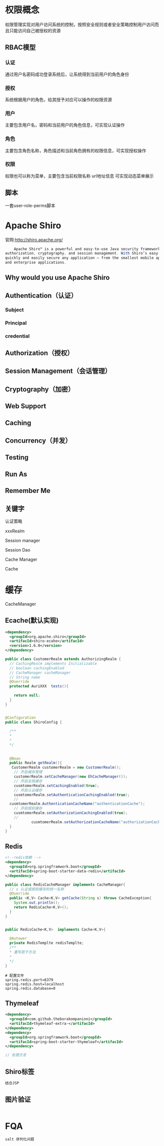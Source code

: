 # 权限概念

​		权限管理实现对用户访问系统的控制，按照安全规则或者安全策略控制用户访问而且只能访问自己被授权的资源

## RBAC模型

### 认证

通过用户名密码成功登录系统后，让系统得到当前用户的角色身份

### 授权

系统根据用户的角色，给其授予对应可以操作的权限资源

### 用户

主要包含用户名，密码和当前用户的角色信息，可实现认证操作

### 角色

主要包含角色名称，角色描述和当前角色拥有的权限信息，可实现授权操作

### 权限

权限也可以称为菜单，主要包含当前权限名称 url地址信息 可实现动态菜单展示

## 脚本

一套user-role-perms脚本

# Apache Shiro

官网:http://shiro.apache.org/

```java
	Apache Shiro™ is a powerful and easy-to-use Java security framework that performs authentication,
authorization, cryptography, and session management. With Shiro’s easy-to-understand API, you can
quickly and easily secure any application – from the smallest mobile applications to the largest web
and enterprise applications.
```



## Why would you use Apache Shiro

## Authentication（认证）

### Subject

### Principal

### credential

## Authorization（授权）



## Session Management（会话管理）



## Cryptography（加密）



## Web Support



## Caching



## Concurrency（并发）



## Testing



## Run As



## Remember Me



## 关键字

认证策略

xxxRealm

Session manager

Session Dao

Cache Manager



Cache





# 缓存

CacheManager



## Ecache(默认实现)

```xml
<dependency>
  <groupId>org.apache.shiro</groupId>
  <artifacId>shiro-ecahe</artifacId>
  <version>1.6.0</version>
</dependency>
```

```java
public class CustomerRealm extends AuthorizingRealm {
  // CachingRealm implements Initializable
  // boolean cachingEnabled
  // CacheManager cacheManager
  // String name
  @Override
  protected AuriXXX  tests(){
    
    return null;
  }
}


@Configuration
public class ShiroConfig {
  
  /**
  *
  *
  */
 	 
  
  @Bean
  public Realm getRealm(){
   CustomerRealm customerRealm = new CustomerRealm();
    // 开启缓存管理
    customerRealm.setCacheManager(new EhCacheManager());
    // 开启全局缓存
    cusmtomerRealm.setCachingEnabled(true);
    // 开启认证缓存
    cusmtomerRealm.setAuthenticationCachingEnabled(true);
    // 
  cusmtomerRealm.AuthenticationCacheName("authenticationCache");
    // 开启授权缓存
    cusmtomerRealm.setAuthorizationCachingEnabled(true);
  	// 
        	cusmtomerRealm.setAuthorizationCacheName("authorizationCache");
  }
}
```



## Redis

```xml
<!--redis依赖 -->
<dependency>
  <groupId>org.springframwork.boot</groupId>
  <artifacId>spring-boot-starter-data-redis</artifacId>
</dependency>
```

```java
public class RedisCacheManager implements CacheManager{
  // s 认证或授权缓存的统一名称
  @Override
  public <K,V> Cache<K,V> getCache(String s) throws CacheException{
    System.out.println();
    return RedisCache<K,V>();
  }
}


public RedisCache<K,V>  implements Cache<K,V>{
  
  @Autower
  private RedisTemplte redisTemplte;
  /**
  * 重写若干方法
  *
  */
}
```



```properties
# 配置文件
spring.redis.port=6379
spring.redis.host=localhost
spring.redis.database=0
```

## Thymeleaf

```xml
<dependency>
  <groupId>com.github.theborakompanioni</groupId>
  <artifacId>thymeleaf-extra-</artifacId>
</dependency>
<dependency>
  <groupId>org.springframwork.boot</groupId>
  <artifacId>spring-boot-starter-thymeleaf</artifacId>
</dependency>

```

```java
// 处理方言
```



## Shiro标签

```java
结合JSP
```

## 图片验证

```java

```

# FQA

```java
salt 序列化问题
```

